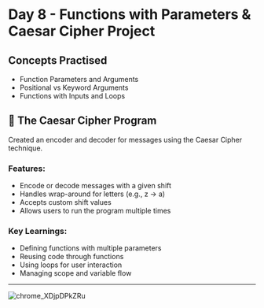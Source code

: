 # Day 8 - Functions with Parameters & Caesar Cipher Project

## Concepts Practised
- Function Parameters and Arguments
- Positional vs Keyword Arguments
- Functions with Inputs and Loops

## 🔐 The Caesar Cipher Program
Created an encoder and decoder for messages using the Caesar Cipher technique.

### Features:
- Encode or decode messages with a given shift
- Handles wrap-around for letters (e.g., z → a)
- Accepts custom shift values
- Allows users to run the program multiple times

### Key Learnings:
- Defining functions with multiple parameters
- Reusing code through functions
- Using loops for user interaction
- Managing scope and variable flow
---
![chrome_XDjpDPkZRu](https://github.com/user-attachments/assets/9f58204a-4fac-4121-86b2-a49e28ff5a95)
